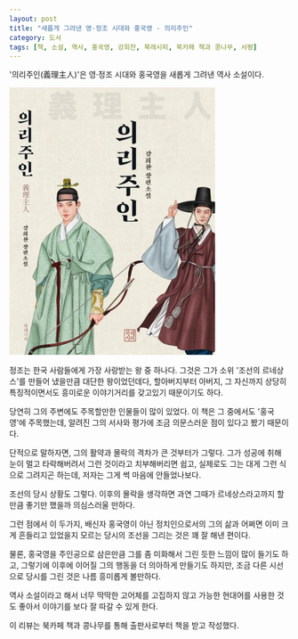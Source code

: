 ```yaml
---
layout: post
title: "새롭게 그려낸 영·정조 시대와 홍국영 - 의리주인"
category: 도서
tags: [책, 소설, 역사, 홍국영, 강희찬, 북레시피, 북카페 책과 콩나무, 서평]
---
```


'의리주인(義理主人)'은
영·정조 시대와 홍국영을 새롭게 그려낸 역사 소설이다.

![표지](/images/king-maker-hong-book-h480.jpg)

정조는 한국 사람들에게 가장 사랑받는 왕 중 하나다.
그것은 그가 소위 '조선의 르네상스'를 만들어 냈을만큼 대단한 왕이었던데다,
할아버지부터 아버지, 그 자신까지 상당히 특징적이면서도 흥미로운 이야기거리를 갖고있기 때문이기도 하다.

당연히 그의 주변에도 주목할만한 인물들이 많이 있었다.
이 책은 그 중에서도 '홍국영'에 주목했는데,
알려진 그의 서사와 평가에 조금 의문스러운 점이 있다고 봤기 때문이다.

단적으로 말하자면, 그의 활약과 몰락의 격차가 큰 것부터가 그렇다.
그가 성공에 취해 눈이 멀고 타락해버려서 그런 것이라고 치부해버리면 쉽고,
실제로도 그는 대게 그런 식으로 그려지곤 하는데,
저자는 그게 썩 마음에 안들었나보다.

조선의 당시 상황도 그렇다.
이후의 몰락을 생각하면 과연 그때가 르네상스라고까지 할만큼 좋기만 했을까 의심스러울 만하다.

그런 점에서 이 두가지,
배신자 홍국영이 아닌 정치인으로서의 그의 삶과
어쩌면 이미 크게 흔들리고 있었을지 모르는 당시의 조선을 그리는 것은 꽤 잘 해낸 편이다.

물론, 홍국영을 주인공으로 삼은만큼 그를 좀 미화해서 그린 듯한 느낌이 많이 들기도 하고,
그렇기에 이후에 이어질 그의 행동을 더 의아하게 만들기도 하지만,
조금 다른 시선으로 당시를 그린 것은 나름 흥미롭게 볼만하다.

역사 소설이라고 해서 너무 딱딱한 고어체를 고집하지 않고
가능한 현대어를 사용한 것도 좋아서
이야기를 보다 잘 따갈 수 있게 한다.



<div class="im im-info">
이 리뷰는 북카페 책과 콩나무를 통해 출판사로부터 책을 받고 작성했다.
</div>
